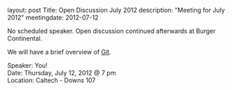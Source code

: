 layout: post
Title: Open Discussion July 2012
description: "Meeting for July 2012"
meetingdate: 2012-07-12

No scheduled speaker. Open discussion continued afterwards at Burger Continental.

We will have a brief overview of [Git](https://git-scm.com).

Speaker: You! <br/>
Date: Thursday, July 12, 2012 @ 7 pm <br/>
Location: Caltech - Downs 107
